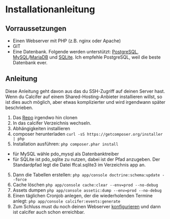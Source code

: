 # Installationanleitung

## Vorraussetzungen

  * Einen Webserver mit PHP (z.B. nginx oder Apache)
  * GIT
  * Eine Datenbank. Folgende werden unterstützt: [PostgreSQL](http://www.postgresql.org), [MySQL](https://www.mysql.com)/[MariaDB](https://mariadb.org) und [SQLite](https://www.sqlite.org). Ich empfehle PostgreSQL, weil die beste Datenbank ever.

## Anleitung

Diese Anleitung geht davon aus das du SSH-Zugriff auf deinen Server hast. Wenn du Calcifer auf einem Shared-Hosting-Anbieter installieren willst, so ist dies auch möglich, aber etwas komplizierter und wird irgendwann später beschrieben.

1. Das [Repo](https://phablab.krautspace.de/diffusion/C/calcifer.git) irgendwo hin clonen
2. In das calcifer Verzeichnis wechseln.
3. Abhängigkeiten installieren
 1. composer herunterladen ```curl -sS https://getcomposer.org/installer | php```
 2. Installation ausführen: ```php composer.phar install```
  - für MySQL wähle pdo_mysql als Datenbanktreiber
  - für SQLite ist pdo_sqlite zu nutzen, dabei ist der Pfad anzugeben. Der Standardpfad legt die Datei ffcal.sqlite3 im Verzeichnis app an.
5. Dann die Tabellen erstellen: ```php app/console doctrine:schema:update --force```
6. Cache löschen ```php app/console cache:clear --env=prod --no-debug```
7. Assets dumpen ```php app/console assetic:dump --env=prod --no-debug```
8. Einen täglichen Cronjob anlegen, der die wiederholenden Termine anlegt: ```php app/console calcifer:events:generate```
6. Zum Schluss must du noch deinen Webserver [konfigurieren](http://symfony.com/doc/current/cookbook/configuration/web_server_configuration.html) und dann ist calcifer auch schon erreichbar.
